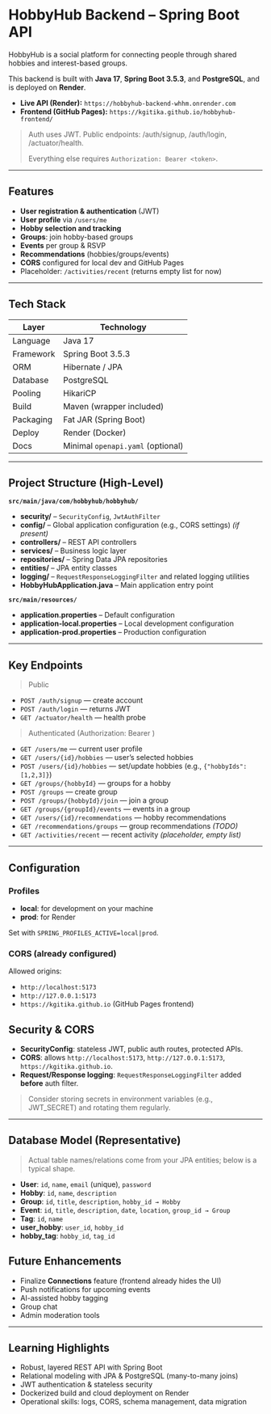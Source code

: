 # HobbyHub Backend – Spring Boot API

HobbyHub is a social platform for connecting people through shared hobbies and interest-based groups.

This backend is built with **Java 17**, **Spring Boot 3.5.3**, and **PostgreSQL**, and is deployed on **Render**.

- **Live API (Render):** `https://hobbyhub-backend-whhm.onrender.com`
- **Frontend (GitHub Pages):** `https://kgitika.github.io/hobbyhub-frontend/`

> Auth uses JWT. Public endpoints: /auth/signup, /auth/login, /actuator/health.
>
>
> Everything else requires `Authorization: Bearer <token>`.
>

---

## Features

- **User registration & authentication** (JWT)
- **User profile** via `/users/me`
- **Hobby selection and tracking**
- **Groups**: join hobby-based groups
- **Events** per group & RSVP
- **Recommendations** (hobbies/groups/events)
- **CORS** configured for local dev and GitHub Pages
- Placeholder: `/activities/recent` (returns empty list for now)

---

## Tech Stack

| Layer | Technology |
| --- | --- |
| Language | Java 17 |
| Framework | Spring Boot 3.5.3 |
| ORM | Hibernate / JPA |
| Database | PostgreSQL |
| Pooling | HikariCP |
| Build | Maven (wrapper included) |
| Packaging | Fat JAR (Spring Boot) |
| Deploy | Render (Docker) |
| Docs | Minimal `openapi.yaml` (optional) |

---

## Project Structure (High-Level)

**`src/main/java/com/hobbyhub/hobbyhub/`**

- **security/** – `SecurityConfig`, `JwtAuthFilter`
- **config/** – Global application configuration (e.g., CORS settings) *(if present)*
- **controllers/** – REST API controllers
- **services/** – Business logic layer
- **repositories/** – Spring Data JPA repositories
- **entities/** – JPA entity classes
- **logging/** – `RequestResponseLoggingFilter` and related logging utilities
- **HobbyHubApplication.java** – Main application entry point

**`src/main/resources/`**

- **application.properties** – Default configuration
- **application-local.properties** – Local development configuration
- **application-prod.properties** – Production configuration

---

## Key Endpoints

> Public
>
- `POST /auth/signup` — create account
- `POST /auth/login` — returns JWT
- `GET /actuator/health` — health probe

> Authenticated (Authorization: Bearer <token>)
>
- `GET /users/me` — current user profile
- `GET /users/{id}/hobbies` — user’s selected hobbies
- `POST /users/{id}/hobbies` — set/update hobbies (e.g., `{"hobbyIds":[1,2,3]}`)
- `GET /groups/{hobbyId}` — groups for a hobby
- `POST /groups` — create group
- `POST /groups/{hobbyId}/join` — join a group
- `GET /groups/{groupId}/events` — events in a group
- `GET /users/{id}/recommendations` — hobby recommendations
- `GET /recommendations/groups` — group recommendations *(TODO)*
- `GET /activities/recent` — recent activity *(placeholder, empty list)*

---

## Configuration

### Profiles

- **local**: for development on your machine
- **prod**: for Render

Set with `SPRING_PROFILES_ACTIVE=local|prod`.

### CORS (already configured)

Allowed origins:

- `http://localhost:5173`
- `http://127.0.0.1:5173`
- `https://kgitika.github.io` (GitHub Pages frontend)

### 

## Security & CORS

- **SecurityConfig**: stateless JWT, public auth routes, protected APIs.
- **CORS**: allows `http://localhost:5173`, `http://127.0.0.1:5173`, `https://kgitika.github.io`.
- **Request/Response logging**: `RequestResponseLoggingFilter` added **before** auth filter.

> Consider storing secrets in environment variables (e.g., JWT_SECRET) and rotating them regularly.
>

---

## Database Model (Representative)

> Actual table names/relations come from your JPA entities; below is a typical shape.
>
- **User**: `id`, `name`, `email` (unique), `password`
- **Hobby**: `id`, `name`, `description`
- **Group**: `id`, `title`, `description`, `hobby_id → Hobby`
- **Event**: `id`, `title`, `description`, `date`, `location`, `group_id → Group`
- **Tag**: `id`, `name`
- **user_hobby**: `user_id`, `hobby_id`
- **hobby_tag**: `hobby_id`, `tag_id`

## Future Enhancements

- Finalize **Connections** feature (frontend already hides the UI)
- Push notifications for upcoming events
- AI-assisted hobby tagging
- Group chat
- Admin moderation tools

---

## Learning Highlights

- Robust, layered REST API with Spring Boot
- Relational modeling with JPA & PostgreSQL (many-to-many joins)
- JWT authentication & stateless security
- Dockerized build and cloud deployment on Render
- Operational skills: logs, CORS, schema management, data migration